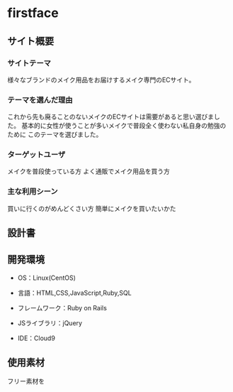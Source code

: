 # firstface

## サイト概要

### サイトテーマ

様々なブランドのメイク用品をお届けするメイク専門のECサイト。



### テーマを選んだ理由

これから先も廃ることのないメイクのECサイトは需要があると思い選びました。
基本的に女性が使うことが多いメイクで普段全く使わない私自身の勉強のために
このテーマを選びました。


### ターゲットユーザ

メイクを普段使っている方
よく通販でメイク用品を買う方

### 主な利用シーン

買いに行くのがめんどくさい方
簡単にメイクを買いたいかた


## 設計書



## 開発環境

- OS：Linux(CentOS)

- 言語：HTML,CSS,JavaScript,Ruby,SQL

- フレームワーク：Ruby on Rails

- JSライブラリ：jQuery

- IDE：Cloud9

## 使用素材

フリー素材を